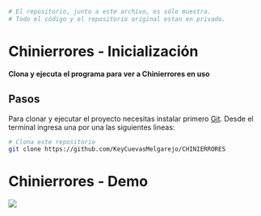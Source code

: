 ```bash
# El repositorio, junto a este archivo, es sólo muestra. 
# Todo el código y el repositorio original estan en privado.
```
# Chinierrores - Inicialización

**Clona y ejecuta el programa para ver a Chinierrores en uso**

## Pasos

Para clonar y ejecutar el proyecto necesitas instalar primero [Git](https://git-scm.com). Desde el terminal ingresa una por una las siguientes lineas:

```bash
# Clona este repositorio
git clone https://github.com/KeyCuevasMelgarejo/CHINIERRORES
```

# Chinierrores - Demo
![](Demo.gif)
